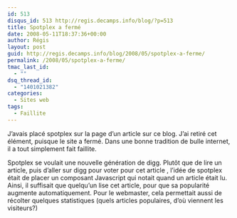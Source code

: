 ```yaml
---
id: 513
disqus_id: 513 http://regis.decamps.info/blog/?p=513
title: Spotplex a fermé
date: 2008-05-11T18:37:36+00:00
author: Régis
layout: post
guid: http://regis.decamps.info/blog/2008/05/spotplex-a-ferme/
permalink: /2008/05/spotplex-a-ferme/
tmac_last_id:
  - ""
dsq_thread_id:
  - "1401021382"
categories:
  - Sites web
tags:
  - Faillite
---
```

J’avais placé spotplex sur la page d’un article sur ce blog. J’ai retiré cet élément, puisque le site a fermé. Dans une bonne tradition de bulle internet, il a tout simplement fait faillite.

Spotplex se voulait une nouvelle génération de digg. Plutôt que de lire un article, puis d’aller sur digg pour voter pour cet article , l’idée de spotplex était de placer un composant Javascript qui notait quand un article était lu. Ainsi, il suffisait que quelqu’un lise cet article, pour que sa popularité augmente automatiquement. Pour le webmaster, cela permettait aussi de récolter quelques statistiques (quels articles populaires, d’où viennent les visiteurs?)
